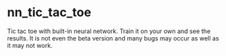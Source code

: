 # nn_tic_tac_toe
Tic tac toe with built-in neural network. Train it on  your own and see the results.
It is not even the beta version and many bugs may occur as well as it may not work.
